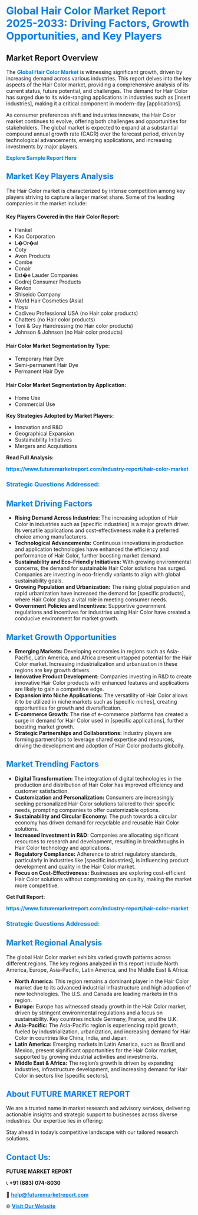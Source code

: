 <h1 style="color: #007BFF;">Global Hair Color Market Report 2025-2033: Driving Factors, Growth Opportunities, and Key Players</h1>

<section id="overview">
<h2>Market Report Overview</h2>
<p>The <a href="https://www.futuremarketreport.com/industry-report/hair-color-market" style="color: #007BFF; text-decoration: none;"><strong>Global Hair Color Market</strong></a> is witnessing significant growth, driven by increasing demand across various industries. This report delves into the key aspects of the Hair Color market, providing a comprehensive analysis of its current status, future potential, and challenges. The demand for Hair Color has surged due to its wide-ranging applications in industries such as [insert industries], making it a critical component in modern-day [applications].</p>
<p>As consumer preferences shift and industries innovate, the Hair Color market continues to evolve, offering both challenges and opportunities for stakeholders. The global market is expected to expand at a substantial compound annual growth rate (CAGR) over the forecast period, driven by technological advancements, emerging applications, and increasing investments by major players.</p>
</section>

<section id="overview">
<p><a href="https://www.futuremarketreport.com/request-sample/reportId=60792" style="color: #007BFF; text-decoration: none;"><strong>Explore Sample Report Here</strong></a></p>
</section>

<section id="key-players">
<h2 style="color: #007BFF;">Market Key Players Analysis</h2>
<p>The Hair Color market is characterized by intense competition among key players striving to capture a larger market share. Some of the leading companies in the market include:</p>
<h4>Key Players Covered in the Hair Color Report:</h4>
<ul><li>Henkel</li><li>Kao Corporation</li><li>L�Or�al</li><li>Coty</li><li>Avon Products</li><li>Combe</li><li>Conair</li><li>Est�e Lauder Companies</li><li>Godrej Consumer Products</li><li>Revlon</li><li>Shiseido Company</li><li>World Hair Cosmetics (Asia)</li><li>Hoyu</li><li>Cadiveu Professional USA (no Hair color products)</li><li>Chatters (no Hair color products)</li><li>Toni &amp; Guy Hairdressing (no Hair color products)</li><li>Johnson &amp; Johnson (no Hair color products)</li></ul>
<h4>Hair Color Market Segmentation by Type:</h4>
<ul><li>Temporary Hair Dye</li><li>Semi-permanent Hair Dye</li><li>Permanent Hair Dye</li></ul>

<h4>Hair Color Market Segmentation by Application:</h4>
<ul><li>Home Use</li><li>Commercial Use</li></ul>
<p><strong>Key Strategies Adopted by Market Players:</strong></p>
<ul>
<li>Innovation and R&D</li>
<li>Geographical Expansion</li>
<li>Sustainability Initiatives</li>
<li>Mergers and Acquisitions</li>
</ul>
</section>

<section>
<p><strong>Read Full Analysis: </strong></p><a href="https://www.futuremarketreport.com/industry-report/hair-color-market" style="color: #007BFF; text-decoration: none;"><strong>https://www.futuremarketreport.com/industry-report/hair-color-market</strong></a>
<h3 style="color: #007BFF;">Strategic Questions Addressed:</h3>
</section>

<section id="driving-factors">
<h2 style="color: #007BFF;">Market Driving Factors</h2>
<ul>
<li><strong>Rising Demand Across Industries:</strong> The increasing adoption of Hair Color in industries such as [specific industries] is a major growth driver. Its versatile applications and cost-effectiveness make it a preferred choice among manufacturers.</li>
<li><strong>Technological Advancements:</strong> Continuous innovations in production and application technologies have enhanced the efficiency and performance of Hair Color, further boosting market demand.</li>
<li><strong>Sustainability and Eco-Friendly Initiatives:</strong> With growing environmental concerns, the demand for sustainable Hair Color solutions has surged. Companies are investing in eco-friendly variants to align with global sustainability goals.</li>
<li><strong>Growing Population and Urbanization:</strong> The rising global population and rapid urbanization have increased the demand for [specific products], where Hair Color plays a vital role in meeting consumer needs.</li>
<li><strong>Government Policies and Incentives:</strong> Supportive government regulations and incentives for industries using Hair Color have created a conducive environment for market growth.</li>
</ul>
</section>

<section id="growth-opportunities">
<h2 style="color: #007BFF;">Market Growth Opportunities</h2>
<ul>
<li><strong>Emerging Markets:</strong> Developing economies in regions such as Asia-Pacific, Latin America, and Africa present untapped potential for the Hair Color market. Increasing industrialization and urbanization in these regions are key growth drivers.</li>
<li><strong>Innovative Product Development:</strong> Companies investing in R&D to create innovative Hair Color products with enhanced features and applications are likely to gain a competitive edge.</li>
<li><strong>Expansion into Niche Applications:</strong> The versatility of Hair Color allows it to be utilized in niche markets such as [specific niches], creating opportunities for growth and diversification.</li>
<li><strong>E-commerce Growth:</strong> The rise of e-commerce platforms has created a surge in demand for Hair Color used in [specific applications], further boosting market growth.</li>
<li><strong>Strategic Partnerships and Collaborations:</strong> Industry players are forming partnerships to leverage shared expertise and resources, driving the development and adoption of Hair Color products globally.</li>
</ul>
</section>

<section id="trending-factors">
<h2 style="color: #007BFF;">Market Trending Factors</h2>
<ul>
<li><strong>Digital Transformation:</strong> The integration of digital technologies in the production and distribution of Hair Color has improved efficiency and customer satisfaction.</li>
<li><strong>Customization and Personalization:</strong> Consumers are increasingly seeking personalized Hair Color solutions tailored to their specific needs, prompting companies to offer customizable options.</li>
<li><strong>Sustainability and Circular Economy:</strong> The push towards a circular economy has driven demand for recyclable and reusable Hair Color solutions.</li>
<li><strong>Increased Investment in R&D:</strong> Companies are allocating significant resources to research and development, resulting in breakthroughs in Hair Color technology and applications.</li>
<li><strong>Regulatory Compliance:</strong> Adherence to strict regulatory standards, particularly in industries like [specific industries], is influencing product development and quality in the Hair Color market.</li>
<li><strong>Focus on Cost-Effectiveness:</strong> Businesses are exploring cost-efficient Hair Color solutions without compromising on quality, making the market more competitive.</li>
</ul>
</section>

<section>
<p><strong>Get Full Report: </strong></p><a href="https://www.futuremarketreport.com/industry-report/hair-color-market" style="color: #007BFF; text-decoration: none;"><strong>https://www.futuremarketreport.com/industry-report/hair-color-market</strong></a>
<h3 style="color: #007BFF;">Strategic Questions Addressed:</h3>
</section>


<section id="regional-analysis">
<h2 style="color: #007BFF;">Market Regional Analysis</h2>
<p>The global Hair Color market exhibits varied growth patterns across different regions. The key regions analyzed in this report include North America, Europe, Asia-Pacific, Latin America, and the Middle East & Africa:</p>
<ul>
<li><strong>North America:</strong> This region remains a dominant player in the Hair Color market due to its advanced industrial infrastructure and high adoption of new technologies. The U.S. and Canada are leading markets in this region.</li>
<li><strong>Europe:</strong> Europe has witnessed steady growth in the Hair Color market, driven by stringent environmental regulations and a focus on sustainability. Key countries include Germany, France, and the U.K.</li>
<li><strong>Asia-Pacific:</strong> The Asia-Pacific region is experiencing rapid growth, fueled by industrialization, urbanization, and increasing demand for Hair Color in countries like China, India, and Japan.</li>
<li><strong>Latin America:</strong> Emerging markets in Latin America, such as Brazil and Mexico, present significant opportunities for the Hair Color market, supported by growing industrial activities and investments.</li>
<li><strong>Middle East & Africa:</strong> The region’s growth is driven by expanding industries, infrastructure development, and increasing demand for Hair Color in sectors like [specific sectors].</li>
</ul>
</section>

<footer>
<h2 style="color: #007BFF;">About FUTURE MARKET REPORT</h2>
<p>We are a trusted name in market research and advisory services, delivering actionable insights and strategic support to businesses across diverse industries. Our expertise lies in offering:</p>

<p>Stay ahead in today’s competitive landscape with our tailored research solutions.</p>

<h2 style="color: #007BFF;">Contact Us:</h2>
<p><strong>FUTURE MARKET REPORT</strong></p>
<p>📞 <strong>+91 (883) 074-8030</strong></p>
<p>📧 <strong><a href="mailto:help@futuremarketreport.com" style="color: #007BFF;">help@futuremarketreport.com</a></strong></p>
<p>🌐 <strong><a href="https://www.futuremarketreport.com/" style="color: #007BFF;">Visit Our Website</a></strong></p>
</footer>